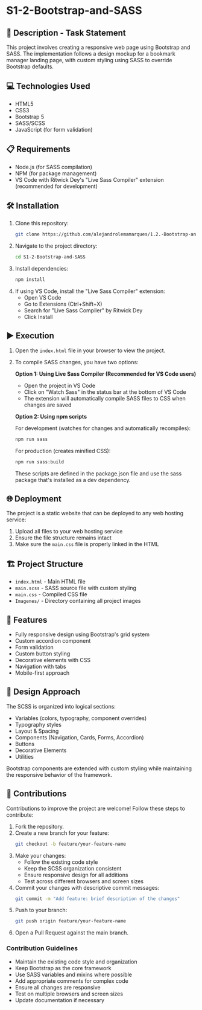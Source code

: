 # S1-2-Bootstrap-and-SASS

## 📄 Description - Task Statement

This project involves creating a responsive web page using Bootstrap and SASS. The implementation follows a design mockup for a bookmark manager landing page, with custom styling using SASS to override Bootstrap defaults.

## 💻 Technologies Used

-   HTML5
-   CSS3
-   Bootstrap 5
-   SASS/SCSS
-   JavaScript (for form validation)

## 📋 Requirements

-   Node.js (for SASS compilation)
-   NPM (for package management)
-   VS Code with Ritwick Dey's "Live Sass Compiler" extension (recommended for development)

## 🛠️ Installation

1. Clone this repository:
    ```sh
    git clone https://github.com/alejandrolemamarques/1.2.-Bootstrap-and-SASS.git
    ```
2. Navigate to the project directory:
    ```sh
    cd S1-2-Bootstrap-and-SASS
    ```
3. Install dependencies:
    ```sh
    npm install
    ```
4. If using VS Code, install the "Live Sass Compiler" extension:
    - Open VS Code
    - Go to Extensions (Ctrl+Shift+X)
    - Search for "Live Sass Compiler" by Ritwick Dey
    - Click Install

## ▶️ Execution

1. Open the `index.html` file in your browser to view the project.
2. To compile SASS changes, you have two options:

    **Option 1: Using Live Sass Compiler (Recommended for VS Code users)**

    - Open the project in VS Code
    - Click on "Watch Sass" in the status bar at the bottom of VS Code
    - The extension will automatically compile SASS files to CSS when changes are saved

    **Option 2: Using npm scripts**

    For development (watches for changes and automatically recompiles):

    ```sh
    npm run sass
    ```

    For production (creates minified CSS):

    ```sh
    npm run sass:build
    ```

    These scripts are defined in the package.json file and use the sass package that's installed as a dev dependency.

## 🌐 Deployment

The project is a static website that can be deployed to any web hosting service:

1. Upload all files to your web hosting service
2. Ensure the file structure remains intact
3. Make sure the `main.css` file is properly linked in the HTML

## 🏗️ Project Structure

-   `index.html` - Main HTML file
-   `main.scss` - SASS source file with custom styling
-   `main.css` - Compiled CSS file
-   `Imagenes/` - Directory containing all project images

## 📱 Features

-   Fully responsive design using Bootstrap's grid system
-   Custom accordion component
-   Form validation
-   Custom button styling
-   Decorative elements with CSS
-   Navigation with tabs
-   Mobile-first approach

## 🎨 Design Approach

The SCSS is organized into logical sections:

-   Variables (colors, typography, component overrides)
-   Typography styles
-   Layout & Spacing
-   Components (Navigation, Cards, Forms, Accordion)
-   Buttons
-   Decorative Elements
-   Utilities

Bootstrap components are extended with custom styling while maintaining the responsive behavior of the framework.

## 🤝 Contributions

Contributions to improve the project are welcome! Follow these steps to contribute:

1. Fork the repository.
2. Create a new branch for your feature:
    ```sh
    git checkout -b feature/your-feature-name
    ```
3. Make your changes:
    - Follow the existing code style
    - Keep the SCSS organization consistent
    - Ensure responsive design for all additions
    - Test across different browsers and screen sizes
4. Commit your changes with descriptive commit messages:
    ```sh
    git commit -m "Add feature: brief description of the changes"
    ```
5. Push to your branch:
    ```sh
    git push origin feature/your-feature-name
    ```
6. Open a Pull Request against the main branch.

### Contribution Guidelines

-   Maintain the existing code style and organization
-   Keep Bootstrap as the core framework
-   Use SASS variables and mixins where possible
-   Add appropriate comments for complex code
-   Ensure all changes are responsive
-   Test on multiple browsers and screen sizes
-   Update documentation if necessary
